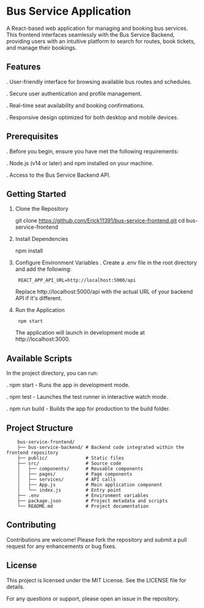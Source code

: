 # Bus Service Application
A React-based web application for managing and booking bus services. This frontend interfaces seamlessly with the Bus Service Backend, providing users with an intuitive platform to search for routes, book tickets, and manage their bookings.​

## Features
. User-friendly interface for browsing available bus routes and schedules.

. Secure user authentication and profile management.

. Real-time seat availability and booking confirmations.

. Responsive design optimized for both desktop and mobile devices.​

## Prerequisites
. Before you begin, ensure you have met the following requirements:

. Node.js (v14 or later) and npm installed on your machine.

. Access to the Bus Service Backend API.​

## Getting Started
1. Clone the Repository

    git clone https://github.com/Erick11391/bus-service-frontend.git
    cd bus-service-frontend
2. Install Dependencies

    npm install

3. Configure Environment Variables
      . Create a .env file in the root directory and add the following:​


        REACT_APP_API_URL=http://localhost:5000/api
    Replace http://localhost:5000/api with the actual URL of your backend API if it's different.​

4. Run the Application

        npm start

   The application will launch in development mode at http://localhost:3000.​

## Available Scripts
In the project directory, you can run:

. npm start - Runs the app in development mode.

. npm test - Launches the test runner in interactive watch mode.

. npm run build - Builds the app for production to the build folder.​

## Project Structure

        bus-service-frontend/
        ├── bus-service-backend/ # Backend code integrated within the frontend repository
        ├── public/              # Static files
        ├── src/                 # Source code
        │   ├── components/      # Reusable components
        │   ├── pages/           # Page components
        │   ├── services/        # API calls
        │   ├── App.js           # Main application component
        │   └── index.js         # Entry point
        ├── .env                 # Environment variables
        ├── package.json         # Project metadata and scripts
        └── README.md            # Project documentation


## Contributing
Contributions are welcome! Please fork the repository and submit a pull request for any enhancements or bug fixes.

## License
This project is licensed under the MIT License. See the LICENSE file for details.​

For any questions or support, please open an issue in the repository.